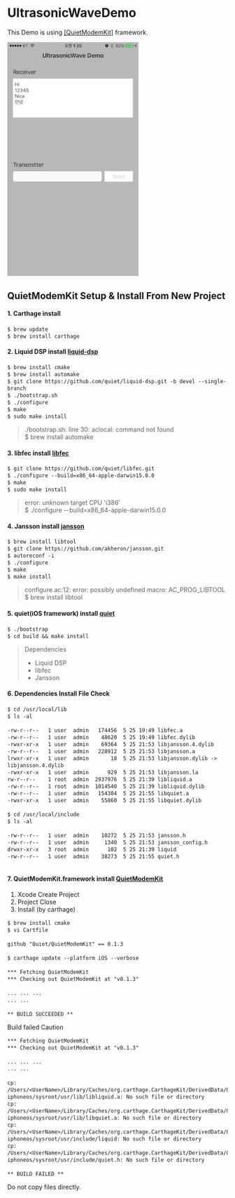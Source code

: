 UltrasonicWaveDemo
==================

This Demo is using [[QuietModemKit]](https://github.com/quiet/QuietModemKit) framework.

<img src="https://github.com/JosephNK/UltrasonicWaveDemo/blob/master/Screenshot/screenshot_02.png" width="300" alt="Screenshot">

QuietModemKit Setup & Install From New Project
--------------

#### 1. Carthage install

```
$ brew update
$ brew install carthage
```

#### 2. Liquid DSP install [liquid-dsp](https://github.com/quiet/liquid-dsp/tree/devel)

```
$ brew install cmake
$ brew install automake 
$ git clone https://github.com/quiet/liquid-dsp.git -b devel --single-branch
$ ./bootstrap.sh     
$ ./configure
$ make
$ sudo make install
```

> ./bootstrap.sh: line 30: aclocal: command not found  
> $ brew install automake


#### 3. libfec install [libfec](https://github.com/quiet/libfec)

``` 
$ git clone https://github.com/quiet/libfec.git
$ ./configure --build=x86_64-apple-darwin15.0.0
$ make
$ sudo make install
```

> error: unknown target CPU 'i386'  
> $ ./configure --build=x86_64-apple-darwin15.0.0


#### 4. Jansson install [jansson](https://github.com/akheron/jansson)

``` 
$ brew install libtool
$ git clone https://github.com/akheron/jansson.git
$ autoreconf -i
$ ./configure
$ make
$ make install
```

> configure.ac:12: error: possibly undefined macro: AC_PROG_LIBTOOL  
> $ brew install libtool


#### 5. quiet(iOS framework) install [quiet](https://github.com/quiet/quiet)

```
$ ./bootstrap
$ cd build && make install
```

> Dependencies  
> - Liquid DSP   
> - libfec  
> - Jansson 

#### 6. Dependencies Install File Check

```
$ cd /usr/local/lib
$ ls -al

-rw-r--r--   1 user  admin   174456  5 25 19:49 libfec.a
-rw-r--r--   1 user  admin    48620  5 25 19:49 libfec.dylib
-rwxr-xr-x   1 user  admin    69364  5 25 21:53 libjansson.4.dylib
-rw-r--r--   1 user  admin   228912  5 25 21:53 libjansson.a
lrwxr-xr-x   1 user  admin       18  5 25 21:53 libjansson.dylib -> libjansson.4.dylib
-rwxr-xr-x   1 user  admin      929  5 25 21:53 libjansson.la
rw-r--r--    1 root  admin  2937976  5 25 21:39 libliquid.a
-rw-r--r--   1 root  admin  1014540  5 25 21:39 libliquid.dylib
-rw-r--r--   1 user  admin   154304  5 25 21:55 libquiet.a
-rwxr-xr-x   1 user  admin    55860  5 25 21:55 libquiet.dylib

$ cd /usr/local/include
$ ls -al

-rw-r--r--   1 user  admin    10272  5 25 21:53 jansson.h
-rw-r--r--   1 user  admin     1340  5 25 21:53 jansson_config.h
drwxr-xr-x   3 root  admin      102  5 25 21:39 liquid
-rw-r--r--   1 user  admin    38273  5 25 21:55 quiet.h
 
```

#### 7. QuietModemKit.framework install [QuietModemKit](https://github.com/quiet/QuietModemKit)

1) Xcode Create Project  
2) Project Close
3) Install (by carthage)

```
$ brew install cmake
$ vi Cartfile

github "Quiet/QuietModemKit" == 0.1.3

$ carthage update --platform iOS --verbose

*** Fetching QuietModemKit
*** Checking out QuietModemKit at "v0.1.3"

... ... ... 
... ...

** BUILD SUCCEEDED **
```

Build failed Caution

```
*** Fetching QuietModemKit
*** Checking out QuietModemKit at "v0.1.3"

... ... ... 
... ...

cp: /Users/<UserName>/Library/Caches/org.carthage.CarthageKit/DerivedData/QuietModemKit/v0.1.3/Build/Products/Release-iphoneos/sysroot/usr/lib/libliquid.a: No such file or directory
cp: /Users/<UserName>/Library/Caches/org.carthage.CarthageKit/DerivedData/QuietModemKit/v0.1.3/Build/Products/Release-iphoneos/sysroot/usr/lib/libquiet.a: No such file or directory
cp: /Users/<UserName>/Library/Caches/org.carthage.CarthageKit/DerivedData/QuietModemKit/v0.1.3/Build/Products/Release-iphoneos/sysroot/usr/include/liquid: No such file or directory
cp: /Users/<UserName>/Library/Caches/org.carthage.CarthageKit/DerivedData/QuietModemKit/v0.1.3/Build/Products/Release-iphoneos/sysroot/usr/include/quiet.h: No such file or directory

** BUILD FAILED **
```

 Do not copy files directly.
